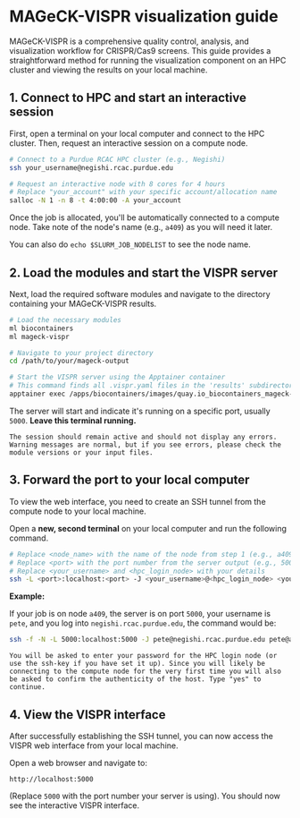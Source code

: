 # MAGeCK-VISPR visualization guide

MAGeCK-VISPR is a comprehensive quality control, analysis, and visualization workflow for CRISPR/Cas9 screens. This guide provides a straightforward method for running the visualization component on an HPC cluster and viewing the results on your local machine.

## 1. Connect to HPC and start an interactive session

First, open a terminal on your local computer and connect to the HPC cluster. Then, request an interactive session on a compute node.

```bash
# Connect to a Purdue RCAC HPC cluster (e.g., Negishi)
ssh your_username@negishi.rcac.purdue.edu

# Request an interactive node with 8 cores for 4 hours
# Replace "your_account" with your specific account/allocation name
salloc -N 1 -n 8 -t 4:00:00 -A your_account
```

Once the job is allocated, you'll be automatically connected to a compute node. Take note of the node's name (e.g., `a409`) as you will need it later.

You can also do `echo $SLURM_JOB_NODELIST` to see the node name.


## 2. Load the modules and start the VISPR server

Next, load the required software modules and navigate to the directory containing your MAGeCK-VISPR results.

```bash
# Load the necessary modules
ml biocontainers
ml mageck-vispr

# Navigate to your project directory
cd /path/to/your/mageck-output

# Start the VISPR server using the Apptainer container
# This command finds all .vispr.yaml files in the 'results' subdirectory
apptainer exec /apps/biocontainers/images/quay.io_biocontainers_mageck-vispr\:0.5.6--py_0.sif vispr server results/*.vispr.yaml
```

The server will start and indicate it's running on a specific port, usually `5000`. **Leave this terminal running.**

```{note}
The session should remain active and should not display any errors. Warning messages are normal, but if you see errors, please check the module versions or your input files.
```


## 3. Forward the port to your local computer

To view the web interface, you need to create an SSH tunnel from the compute node to your local machine.

Open a **new, second terminal** on your local computer and run the following command.

```bash
# Replace <node_name> with the name of the node from step 1 (e.g., a409.negishi.rcac.purdue.edu)
# Replace <port> with the port number from the server output (e.g., 5000)
# Replace <your_username> and <hpc_login_node> with your details
ssh -L <port>:localhost:<port> -J <your_username>@<hpc_login_node> <your_username>@<node_name>
```

**Example:**

If your job is on node `a409`, the server is on port `5000`, your username is `pete`, and you log into `negishi.rcac.purdue.edu`, the command would be:

```bash
ssh -f -N -L 5000:localhost:5000 -J pete@negishi.rcac.purdue.edu pete@a409.negishi.rcac.purdue.edu
```

```{warning}
You will be asked to enter your password for the HPC login node (or use the ssh-key if you have set it up). Since you will likely be connecting to the compute node for the very first time you will also be asked to confirm the authenticity of the host. Type "yes" to continue.
```

## 4. View the VISPR interface
After successfully establishing the SSH tunnel, you can now access the VISPR web interface from your local machine.

Open a web browser and navigate to:

```
http://localhost:5000
```

(Replace `5000` with the port number your server is using). You should now see the interactive VISPR interface.